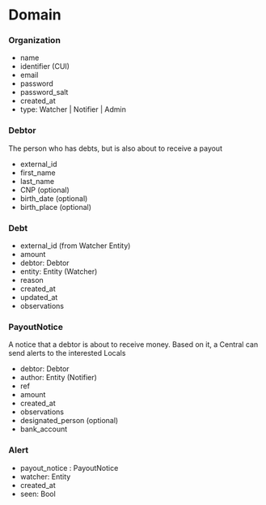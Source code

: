 # Domain

### Organization
- name
- identifier (CUI)
- email
- password
- password_salt
- created_at
- type: Watcher | Notifier | Admin

### Debtor
The person who has debts, but is also about to receive a payout
- external_id
- first_name
- last_name
- CNP (optional)
- birth_date (optional)
- birth_place (optional)

### Debt
- external_id (from Watcher Entity)
- amount
- debtor: Debtor
- entity: Entity (Watcher)
- reason
- created_at
- updated_at
- observations


### PayoutNotice
A notice that a debtor is about to receive money. Based on it, a Central can send alerts to the interested Locals
- debtor: Debtor
- author: Entity (Notifier)
- ref
- amount
- created_at
- observations
- designated_person (optional)
- bank_account

### Alert
- payout_notice : PayoutNotice
- watcher: Entity
- created_at
- seen: Bool
 
